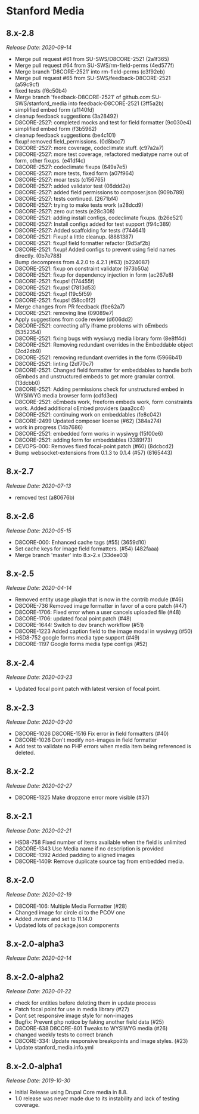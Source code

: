 # Stanford Media

8.x-2.8
--------------------------------------------------------------------------------
_Release Date: 2020-09-14_

- Merge pull request #61 from SU-SWS/D8CORE-2521 (2a1f365)
- Merge pull request #64 from SU-SWS/rm-field-perms (4ed577f)
- Merge branch 'D8CORE-2521' into rm-field-perms (c3f92eb)
- Merge pull request #65 from SU-SWS/feedback-D8CORE-2521 (a59c9cf)
- fixed tests (f6c50b4)
- Merge branch 'feedback-D8CORE-2521' of github.com:SU-SWS/stanford_media into feedback-D8CORE-2521 (3ff5a2b)
- simplified embed form (a1140fd)
- cleanup feedback suggestions (3a28492)
- D8CORE-2527: completed mocks and test for field formatter (9c030e4)
- simplified embed form (f3b5962)
- cleanup feedback suggestions (be4c101)
- fixup! removed field_permissions. (0d8bcc7)
- D8CORE-2527: more coverage, codeclimate stuff. (c97a2a7)
- D8CORE-2527: more test coverage, refactored mediatype name out of form, other fixups. (e41df4c)
- D8CORE-2527: codeclimate fixups (649a7e5)
- D8CORE-2527: more tests, fixed form (a07f964)
- D8CORE-2527: moar tests (c156765)
- D8CORE-2527: added validator test (06ddd2e)
- D8CORE-2527: added field permissions to composer.json (909b789)
- D8CORE-2527: tests continued. (2671bf4)
- D8CORE-2527: trying to make tests work (a28dcd9)
- D8CORE-2527: zero out tests (e28c308)
- D8CORE-2521: adding install configs, codeclimate fixups. (b26e521)
- D8CORE-2527: Install configs added for test support (f94c389)
- D8CORE-2527: Added scaffolding for tests (f744641)
- D8CORE-2521: Fixup! a little cleanup. (8881387)
- D8CORE-2521: fixup! field formatter refactor (9d5af2b)
- D8CORE-2521: fixup! Added configs to prevent using field names directly. (0b7e788)
- Bump decompress from 4.2.0 to 4.2.1 (#63) (b224087)
- D8CORE-2521: fixup on constraint validator (973b50a)
- D8CORE-2521: fixup for dependency injection in form (ac267e8)
- D8CORE-2521: fixups! (174455f)
- D8CORE-2521: fixups! (7813d53)
- D8CORE-2521: fixup! (19c5f59)
- D8CORE-2521: fixups! (58cc6f2)
- Merge changes from PR feedback (fbe62a7)
- D8CORE-2521: removing line (09089e7)
- Apply suggestions from code review (d606dd2)
- D8CORE-2521: correcting a11y iframe problems with oEmbeds (5352354)
- D8CORE-2521: fixing bugs with wysiwyg media library form (8e8ff4d)
- D8CORE-2521: Removing redundant overrides in the Embeddable object (2cd2db9)
- D8CORE-2521: removing redundant overrides in the form (5966b41)
- D8CORE-2521: linting (2df70c7)
- D8CORE-2521: Changed field formatter for embeddables to handle both oEmbeds and unstructured embeds to get more granular control. (13dcbb0)
- D8CORE-2521: Adding permissions check for unstructured embed in WYSIWYG media browser form (cdfd3ec)
- D8CORE-2521: oEmbeds work, freeform embeds work, form constraints work. Added additional oEmbed providers (aaa2cc4)
- D8CORE-2521: continuing work on embeddables (fe8c042)
- D8CORE-2499 Updated composer license (#62) (384a274)
- work in progress (14b7686)
- D8CORE-2521: embedded form works in wysiwyg (15f00e6)
- D8CORE-2521: adding form for embeddables (3389f73)
- DEVOPS-000: Removes fixed focal-point patch (#60) (8dcbcd2)
- Bump websocket-extensions from 0.1.3 to 0.1.4 (#57) (8165443)

8.x-2.7
--------------------------------------------------------------------------------
_Release Date: 2020-07-13_

- removed test (a80676b)

8.x-2.6
--------------------------------------------------------------------------------
_Release Date: 2020-05-15_

- D8CORE-000: Enhanced cache tags (#55) (3659d10)
- Set cache keys for image field formatters. (#54) (482faaa)
- Merge branch 'master' into 8.x-2.x (33dee03)

8.x-2.5
--------------------------------------------------------------------------------
_Release Date: 2020-04-14_

- Removed entity usage plugin that is now in the contrib module (#46)
- D8CORE-736 Removed image formatter in favor of a core patch (#47)
- D8CORE-1706: Fixed error when a user cancels uploaded file (#48)
- D8CORE-1706: updated focal point patch (#48)
- D8CORE-1644: Switch to dev branch workflow (#51)
- D8CORE-1223 Added caption field to the image modal in wysiwyg (#50)
- HSD8-752 google forms media type support (#49)
- D8CORE-1197 Google forms media type configs (#52)

8.x-2.4
--------------------------------------------------------------------------------
_Release Date: 2020-03-23_

- Updated focal point patch with latest version of focal point.

8.x-2.3
--------------------------------------------------------------------------------
_Release Date: 2020-03-20_

- D8CORE-1026 D8CORE-1516 Fix error in field formatters (#40)
- D8CORE-1026 Don't modify non-images in field formatter
- Add test to validate no PHP errors when media item being referenced is deleted.

8.x-2.2
--------------------------------------------------------------------------------
_Release Date: 2020-02-27_

- D8CORE-1325 Make dropzone error more visible (#37)

8.x-2.1
--------------------------------------------------------------------------------
_Release Date: 2020-02-21_

- HSD8-758 Fixed number of items available when the field is unlimited
- D8CORE-1343 Use Media name if no description is provided
- D8CORE-1392 Added padding to aligned images
- D8CORE-1409: Remove duplicate source tag from embedded media.

8.x-2.0
--------------------------------------------------------------------------------
_Release Date: 2020-02-19_

- D8CORE-106: Multiple Media Formatter (#28)
- Changed image for circle ci to the PCOV one
- Added .nvmrc and set to 11.14.0
- Updated lots of package.json components

8.x-2.0-alpha3
--------------------------------------------------------------------------------
_Release Date: 2020-02-14_

8.x-2.0-alpha2
--------------------------------------------------------------------------------
_Release Date: 2020-01-22_

- check for entities before deleting them in update process
- Patch focal point for use in media library (#27)
- Dont set responsive image style for non-images
- Bugfix: Prevent php notice by faking another field data (#25)
- D8CORE-638 D8CORE-801 Tweaks to WYSIWYG media (#26)
- changed weekly tests to correct branch
- D8CORE-334: Update responsive breakpoints and image styles. (#23)
- Update stanford_media.info.yml


8.x-2.0-alpha1
--------------------------------------------------------------------------------
_Release Date: 2019-10-30_

- Initial Release using Drupal Core media in 8.8.
- 1.0 release was never made due to its instability and lack of testing coverage.
